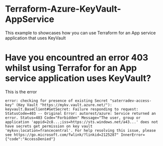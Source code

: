 # Terraform-Azure-KeyVault-AppService
This example to showcases how you can use Terraform for an App service application that uses KeyVault

# Have you encountred an error 403 whilst using Terrafor for an App service application uses KeyVault?

This is the error

```
error: checking for presence of existing Secret "saterradev-access-key" (Key Vault "https://mykv.vault.azure.net/"): keyvault.BaseClient#GetSecret: Failure responding to request: StatusCode=403 -- Original Error: autorest/azure: Service returned an error. Status=403 Code="Forbidden" Message="The user, group or application 'appid=2c8...;iss=https://sts.windows.net/a43...' does not have secrets get permission on key vault 'mykvv;location=francecentral'. For help resolving this issue, please see https://go.microsoft.com/fwlink/?linkid=2125287" InnerError={"code":"AccessDenied"}

```


